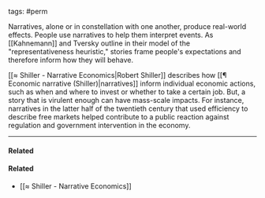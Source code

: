 tags: #perm 

Narratives, alone or in constellation with one another, produce real-world effects. People use narratives to help them interpret events. As [[Kahnemann]] and Tversky outline in their model of the "representativeness heuristic," stories frame people's expectations and therefore inform how they will behave. 

[[≈ Shiller - Narrative Economics|Robert Shiller]] describes how [[¶ Economic narrative (Shiller)|narratives]] inform individual economic actions, such as when and where to invest or whether to take a certain job. But, a story that is virulent enough can have mass-scale impacts. For instance, narratives in the latter half of the twentieth century that used efficiency to describe free markets helped contribute to a public reaction against regulation and government intervention in the economy. 

---
#### Related 


#### Related
- [[≈ Shiller - Narrative Economics]]